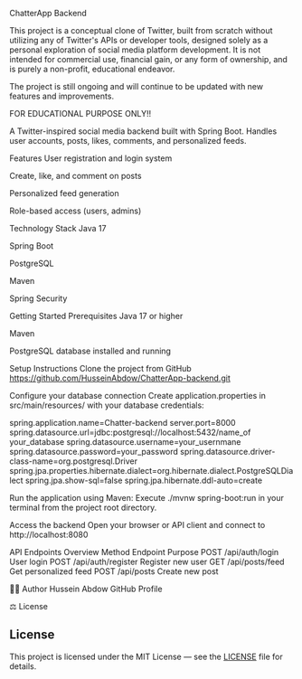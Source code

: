 
ChatterApp Backend 

This project is a conceptual clone of Twitter, built from scratch without utilizing any of Twitter's APIs or developer tools, designed solely as a personal exploration of social media platform development. It is not intended for commercial use, financial gain, or any form of ownership, and is purely a non-profit, educational endeavor.


The project is still ongoing and will continue to be updated with new features and improvements.


FOR EDUCATIONAL PURPOSE ONLY!!

A Twitter-inspired social media backend built with Spring Boot. Handles user accounts, posts, likes, comments, and personalized feeds.

 Features
User registration and login system

Create, like, and comment on posts

Personalized feed generation

Role-based access (users, admins)

 Technology Stack
Java 17

Spring Boot

PostgreSQL

Maven

Spring Security

 Getting Started
Prerequisites
Java 17 or higher

Maven

PostgreSQL database installed and running

Setup Instructions
Clone the project from GitHub
https://github.com/HusseinAbdow/ChatterApp-backend.git

Configure your database connection
Create application.properties in src/main/resources/ with your database credentials:

spring.application.name=Chatter-backend
server.port=8000
spring.datasource.url=jdbc:postgresql://localhost:5432/name_of your_database
spring.datasource.username=your_usernmane
spring.datasource.password=your_password
spring.datasource.driver-class-name=org.postgresql.Driver
spring.jpa.properties.hibernate.dialect=org.hibernate.dialect.PostgreSQLDialect
spring.jpa.show-sql=false
spring.jpa.hibernate.ddl-auto=create




Run the application using Maven:
Execute ./mvnw spring-boot:run in your terminal from the project root directory.

Access the backend
Open your browser or API client and connect to http://localhost:8080

API Endpoints Overview
Method	Endpoint	Purpose
POST	/api/auth/login	User login
POST	/api/auth/register	Register new user
GET	/api/posts/feed	Get personalized feed
POST	/api/posts	Create new post

👨‍💻 Author
Hussein Abdow
GitHub Profile

⚖️ License
## License
This project is licensed under the MIT License — see the [LICENSE](LICENSE) file for details.

